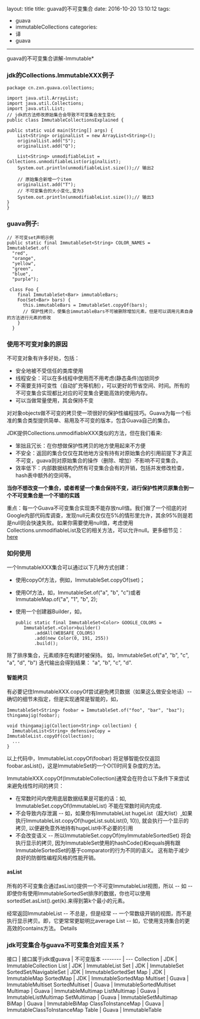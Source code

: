 layout: title
title: guava的不可变集合
date: 2016-10-20 13:10:12
tags:
- guava
- immutableCollections
categories:
- 译
- guava
---

guava的不可变集合讲解-Immutable*
<!-- more -->

### jdk的Collections.ImmutableXXX例子
    package cn.zxn.guava.collections;

    import java.util.ArrayList;
    import java.util.Collections;
    import java.util.List;
    // jdk的方法修改原始集合会导致不可变集合发生变化
    public class ImmutableCollectionsExplained {

    public static void main(String[] args) {
        List<String> originalList = new ArrayList<String>();
        originalList.add("S");
        originalList.add("Q");

        List<String> unmodifiableList = Collections.unmodifiableList(originalList);
        System.out.println(unmodifiableList.size());// 输出2

        // 原始集合新增一个item
        originalList.add("T");
        // 不可变集合的大小变化,变为3
        System.out.println(unmodifiableList.size());// 输出3
    }
    }


### guava例子:   

    // 不可变set声明示例
    public static final ImmutableSet<String> COLOR_NAMES = ImmutableSet.of(
      "red",
      "orange",
      "yellow",
      "green",
      "blue",
      "purple");

     class Foo {
        final ImmutableSet<Bar> immutableBars;
        Foo(Set<Bar> bars) {
          this.immutableBars = ImmutableSet.copyOf(bars);
          // 保护性拷贝，使集合immutableBars不可被删除增加元素，但是可以调用元素自身的方法进行元素的修改
        }
      }

### 使用不可变对象的原因
不可变对象有许多好处，包括：
  - 安全地被不受信任的类库使用
  - 线程安全：可以在多线程中使用而不用考虑(静态条件)加锁同步
  - 不需要支持可变性（自动扩充等机制），可以更好的节省空间、时间。所有的不可变集合实现都比对应的可变集合更能高效的使用内存。
  - 可以当做常量使用，其会保持不变

对对象objects做不可变的拷贝使一项很好的保护性编程技巧。Guava为每一个标准的集合类型提供简单、易用及不可变的版本，包含Guava自己的集合。

JDK提供Collections.unmodifiableXXX类似的方法，但在我们看来:
  - 笨拙且冗长：在你想做保护性拷贝的地方使用起来不方便
  - 不安全：返回的集合仅仅在其他地方没有持有对原始集合的引用前提下才真正不可变，guava则对原始集合的操作（删除、增加）不影响不可变集合。
  - 效率低下：内部数据结构仍然有可变集合会有的开销，包括并发修改检查，hash表中额外的空间等。

  **当你不想改变一个集合，或者希望一个集合保持不变，进行保护性拷贝原集合到一个不可变集合是一个不错的实践**

  重点：每一个Guava不可变集合实现类不能存放null值。我们做了一个彻底的对Google内部代码库调查，发现null元素仅仅在5%的情形里允许，其余95%则是若是null则会快速失败。如果你需要使用null值，考虑使用Collections.unmodifiableList及它的相关方法，可以允许null。更多细节见：[here](https://github.com/google/guava/wiki/UsingAndAvoidingNullExplained)

### 如何使用
一个InmutableXXX集合可以通过以下几种方式创建：
  - 使用copyOf方法，例如，ImmutableSet.copyOf(set)；
  - 使用Of方法，如，ImmutableSet.of("a", "b", "c")或者ImmutableMap.of("a", "1", "b", 2);
  - 使用一个创建器Builder，如，   

        public static final ImmutableSet<Color> GOOGLE_COLORS =
           ImmutableSet.<Color>builder()
               .addAll(WEBSAFE_COLORS)
               .add(new Color(0, 191, 255))
               .build();
除了排序集合，元素顺序在构建时被保持。
如，ImmutableSet.of("a", "b", "c", "a", "d", "b") 迭代输出会得到结果： "a", "b", "c", "d".

#### 智能拷贝
  有必要记住ImmutableXXX.copyOf尝试避免拷贝数据（如果这么做安全地话）-- 确切的细节未指定，但是实现通常是智能的，如，

    ImmutableSet<String> foobar = ImmutableSet.of("foo", "bar", "baz");
    thingamajig(foobar);

    void thingamajig(Collection<String> collection) {
      ImmutableList<String> defensiveCopy = ImmutableList.copyOf(collection);
      ...
    }
以上代码中，ImmutableList.copyOf(foobar) 将足够智能仅仅返回foobar.asList()，这是ImmutableSet的一个O(1)时间复杂度的方法。

ImmutableXXX.copyOf(ImmutableCollection)通常会在符合以下条件下来尝试来避免线性时间的拷贝：
  - 在常数时间内使用底层数据结果是可能的话：如, ImmutableSet.copyOf(ImmutableList) 不能在常数时间内完成.
  - 不会导致内存泄漏 -- 如，如果你有ImmutableList<String> hugeList（超大list）,如果执行ImmutableList.copyOf(hugeList.subList(0, 10)), 就会执行一个显示的拷贝, 以便避免意外地持有hugeList中不必要的引用
  - 不会改变语义 -- 所以ImmutableSet.copyOf(myImmutableSortedSet) 将会执行显示的拷贝, 因为ImmutableSet使用的hashCode()和equals拥有跟ImmutableSortedSet的基于comparator的行为不同的语义。
这有助于减少良好的防御性编程风格的性能开销。

#### asList

所有的不可变集合通过asList()提供一个不可变ImmutableList视图，所以 -- 如 -- 即使你有使用ImmutableSortedSet排序的数据，你也可以使用sortedSet.asList().get(k).来得到第k个最小的元素。

经常返回ImmutableList -- 不总是，但是经常 -- 一个常数级开销的视图，而不是执行显示拷贝。即，它更常常更聪明比average List -- 如，它使用支持集合的更高效的contains方法。
Details

### jdk可变集合与guava不可变集合对应关系？

接口   | 接口属于jdk或guava | 不可变版本
--------  | ---
Collection | JDK	| ImmutableCollection
List |	JDK	| ImmutableList
Set	| JDK	| ImmutableSet
SortedSet/NavigableSet | 	JDK	| ImmutableSortedSet
Map	| JDK	| ImmutableMap
SortedMap	| JDK	| ImmutableSortedMap
Multiset | 	Guava	| ImmutableMultiset
SortedMultiset	| Guava	| ImmutableSortedMultiset
Multimap	| Guava	| ImmutableMultimap
ListMultimap	| Guava	| ImmutableListMultimap
SetMultimap	| Guava	| ImmutableSetMultimap
BiMap	| Guava	| ImmutableBiMap
ClassToInstanceMap	| Guava	| ImmutableClassToInstanceMap
Table	| Guava	| ImmutableTable
